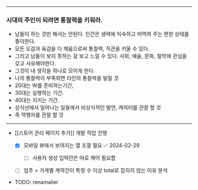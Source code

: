 
---

### 시대의 주인이 되려면 통찰력을 키워라. 
- 남들이 하는 것만 해서는 안된다. 인간은 생략에 익숙하고 떠먹여 주는 편한 상태를 좋아한다. 
- 모든 오감과 육감을 다 깨움으로써 통찰력, 직관을 키울 수 있다. 
- 그리고 남들이 보지 못하는 걸 보고 느낄 수 있다. 사회, 예술, 문화, 철학에 관심을 갖고 사유해야한다. 
- 그것이 내 생각을 하나로 모이게 한다. 
- 나의 통찰력이 부족하면 타인의 통찰력을 빌릴 것 
- 20대는 W를 준비하는기간, 
- 30대는 실행하는 기간. 
- 40대는 지키는 기간. 
- 상식선에서 일어나는 일들에서 비상식적인 발언, 캐릭터를 관찰 할 것
- 즉 역행자를 관찰 할 것

---

- [[스토어 관리 페이지 추가]] 개발 작업 진행
	- [x] 모바일 뷰에서 보여지는 열 조절 필요 ✅ 2024-02-29
		- [ ] 사용자 생성 입력란은 따로 제어 필요함
	- [ ] 업주 > 가게별 계약건이 특정 수 이상 total로 잡히지 않는 이유 분석


- TODO: renamailer 